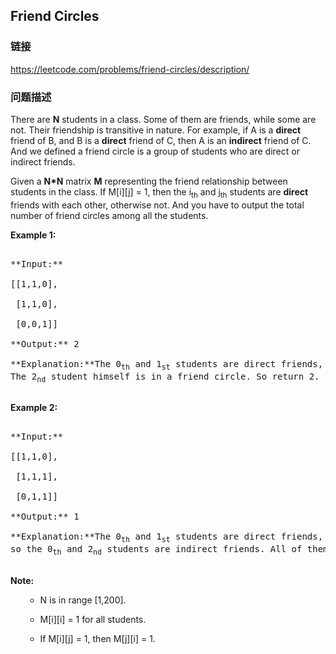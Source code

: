 ## Friend Circles  
### 链接  
https://leetcode.com/problems/friend-circles/description/  
### 问题描述

There are **N** students in a class. Some of them are friends, while some are not. Their friendship is transitive in nature. For example, if A is a **direct** friend of B, and B is a **direct** friend of C, then A is an **indirect** friend of C. And we defined a friend circle is a group of students who are direct or indirect friends.



Given a **N*N** matrix **M** representing the friend relationship between students in the class. If M[i][j] = 1, then the i<sub>th</sub> and j<sub>th</sub> students are **direct** friends with each other, otherwise not. And you have to output the total number of friend circles among all the students.


**Example 1:**<br />
<pre>
**Input:** 
[[1,1,0],
 [1,1,0],
 [0,0,1]]
**Output:** 2
**Explanation:**The 0<sub>th</sub> and 1<sub>st</sub> students are direct friends, so they are in a friend circle. <br/>The 2<sub>nd</sub> student himself is in a friend circle. So return 2.
</pre>


**Example 2:**<br />
<pre>
**Input:** 
[[1,1,0],
 [1,1,1],
 [0,1,1]]
**Output:** 1
**Explanation:**The 0<sub>th</sub> and 1<sub>st</sub> students are direct friends, the 1<sub>st</sub> and 2<sub>nd</sub> students are direct friends, <br/>so the 0<sub>th</sub> and 2<sub>nd</sub> students are indirect friends. All of them are in the same friend circle, so return 1.
</pre>


**Note:**<br>
<ol>
- N is in range [1,200].
- M[i][i] = 1 for all students.
- If M[i][j] = 1, then M[j][i] = 1.
</ol>

